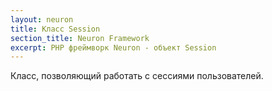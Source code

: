 ```yaml
---
layout: neuron
title: Класс Session
section_title: Neuron Framework
excerpt: PHP фреймворк Neuron - объект Session
---
```


Класс, позволяющий работать с сессиями пользователей.
